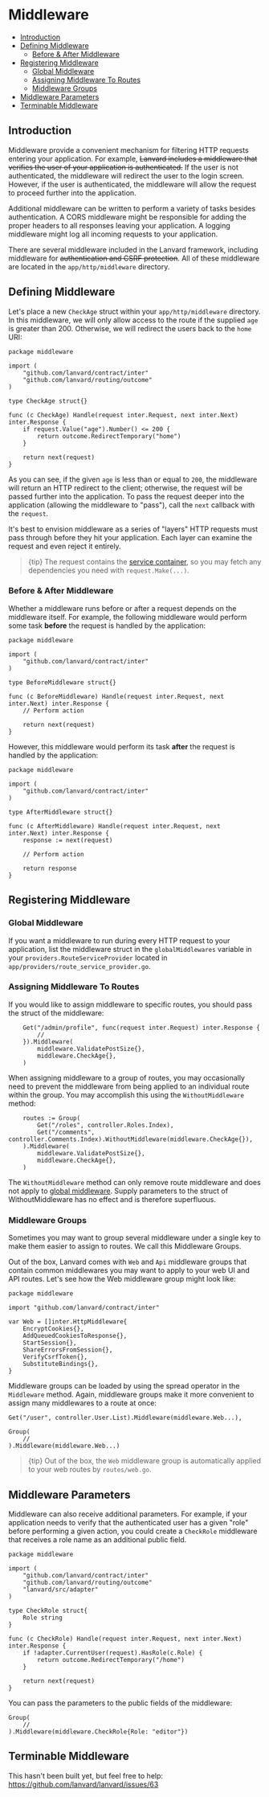 # Middleware

- [Introduction](#introduction)
- [Defining Middleware](#defining-middleware)
  - [Before & After Middleware](#before--after-middleware)
- [Registering Middleware](#registering-middleware)
    - [Global Middleware](#global-middleware)
    - [Assigning Middleware To Routes](#assigning-middleware-to-routes)
    - [Middleware Groups](#middleware-groups)
- [Middleware Parameters](#middleware-parameters)
- [Terminable Middleware](#terminable-middleware)

## Introduction

Middleware provide a convenient mechanism for filtering HTTP requests entering your application. For example, ~~Lanvard includes a middleware that verifies the user of your application is authenticated.~~ If the user is not authenticated, the middleware will redirect the user to the login screen. However, if the user is authenticated, the middleware will allow the request to proceed further into the application.

Additional middleware can be written to perform a variety of tasks besides authentication. A CORS middleware might be responsible for adding the proper headers to all responses leaving your application. A logging middleware might log all incoming requests to your application.

There are several middleware included in the Lanvard framework, including middleware for ~~authentication and CSRF protection~~. All of these middleware are located in the `app/http/middleware` directory.

## Defining Middleware

Let's place a new `CheckAge` struct within your `app/http/middleware` directory. In this middleware, we will only allow access to the route if the supplied `age` is greater than 200. Otherwise, we will redirect the users back to the `home` URI:

    package middleware
    
    import (
    	"github.com/lanvard/contract/inter"
    	"github.com/lanvard/routing/outcome"
    )
    
    type CheckAge struct{}
    
    func (c CheckAge) Handle(request inter.Request, next inter.Next) inter.Response {
    	if request.Value("age").Number() <= 200 {
    		return outcome.RedirectTemporary("home")
    	}
    	
    	return next(request)
    }

As you can see, if the given `age` is less than or equal to `200`, the middleware will return an HTTP redirect to the client; otherwise, the request will be passed further into the application. To pass the request deeper into the application (allowing the middleware to "pass"), call the `next` callback with the `request`.

It's best to envision middleware as a series of "layers" HTTP requests must pass through before they hit your application. Each layer can examine the request and even reject it entirely.

> {tip} The request contains the [service container](/docs/{{version}}/container), so you may fetch any dependencies you need with `request.Make(...)`.

### Before & After Middleware

Whether a middleware runs before or after a request depends on the middleware itself. For example, the following middleware would perform some task **before** the request is handled by the application:

    package middleware
    
    import (
    	"github.com/lanvard/contract/inter"
    )
    
    type BeforeMiddleware struct{}
    
    func (c BeforeMiddleware) Handle(request inter.Request, next inter.Next) inter.Response {
    	// Perform action
    
    	return next(request)
    }

However, this middleware would perform its task **after** the request is handled by the application:

    package middleware
    
    import (
    	"github.com/lanvard/contract/inter"
    )
    
    type AfterMiddleware struct{}
    
    func (c AfterMiddleware) Handle(request inter.Request, next inter.Next) inter.Response {
    	response := next(request)
    	
    	// Perform action
    
    	return response
    }

## Registering Middleware

### Global Middleware

If you want a middleware to run during every HTTP request to your application, list the middleware struct in
the `globalMiddlewares` variable in your `providers.RouteServiceProvider` located
in `app/providers/route_service_provider.go`.

### Assigning Middleware To Routes

If you would like to assign middleware to specific routes, you should pass the struct of the middleware:
    
        Get("/admin/profile", func(request inter.Request) inter.Response {
            //
        }).Middleware(
    		middleware.ValidatePostSize{},
    		middleware.CheckAge{},
    	)

When assigning middleware to a group of routes, you may occasionally need to prevent the middleware from being applied to an individual route within the group. You may accomplish this using the `WithoutMiddleware` method:

    	routes := Group(
    		Get("/roles", controller.Roles.Index),
    		Get("/comments", controller.Comments.Index).WithoutMiddleware(middleware.CheckAge{}),
    	).Middleware(
    		middleware.ValidatePostSize{},
    		middleware.CheckAge{},
    	)

The `WithoutMiddleware` method can only remove route middleware and does not apply to [global middleware](#global-middleware). Supply parameters to the struct of WithoutMiddleware has no effect and is therefore superfluous.

### Middleware Groups

Sometimes you may want to group several middleware under a single key to make them easier to assign to routes. We call this Middleware Groups.

Out of the box, Lanvard comes with `Web` and `Api` middleware groups that contain common middlewares you may want to apply to your web UI and API routes. Let's see how the Web middleware group might look like:
    
    package middleware
    
    import "github.com/lanvard/contract/inter"

    var Web = []inter.HttpMiddleware{
    	EncryptCookies{},
    	AddQueuedCookiesToResponse{},
    	StartSession{},
    	ShareErrorsFromSession{},
    	VerifyCsrfToken{},
    	SubstituteBindings{},
    }

Middleware groups can be loaded by using the spread operator in the `Middleware` method. Again, middleware groups make it more convenient to assign many middlewares to a route at once:

    Get("/user", controller.User.List).Middleware(middleware.Web...),

    Group(
    	//
    ).Middleware(middleware.Web...)

> {tip} Out of the box, the `Web` middleware group is automatically applied to your web routes by `routes/web.go`.

## Middleware Parameters

Middleware can also receive additional parameters. For example, if your application needs to verify that the authenticated user has a given "role" before performing a given action, you could create a `CheckRole` middleware that receives a role name as an additional public field.

    package middleware
    
    import (
        "github.com/lanvard/contract/inter"
        "github.com/lanvard/routing/outcome"
        "lanvard/src/adapter"
    )
    
    type CheckRole struct{
        Role string
    }
    
    func (c CheckRole) Handle(request inter.Request, next inter.Next) inter.Response {
        if !adapter.CurrentUser(request).HasRole(c.Role) {
            return outcome.RedirectTemporary("/home")
        }
    
        return next(request)
    }

You can pass the parameters to the public fields of the middleware:
    
    Group(
        //
    ).Middleware(middleware.CheckRole{Role: "editor"})

## Terminable Middleware

This hasn't been built yet, but feel free to help: https://github.com/lanvard/lanvard/issues/63